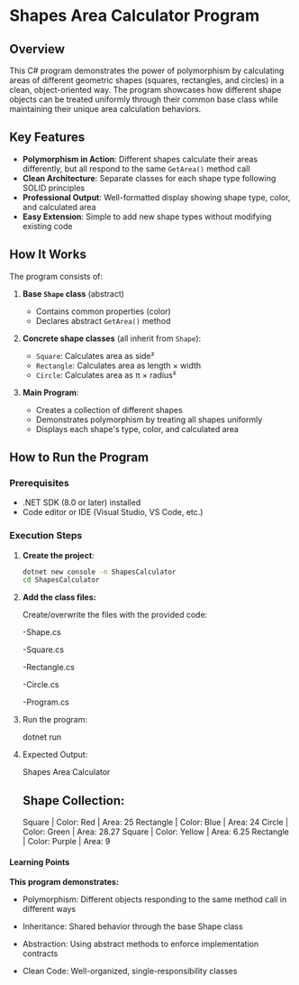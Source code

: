 # Shapes Area Calculator Program

## Overview

This C# program demonstrates the power of polymorphism by calculating areas of different geometric shapes (squares, rectangles, and circles) in a clean, object-oriented way. The program showcases how different shape objects can be treated uniformly through their common base class while maintaining their unique area calculation behaviors.

## Key Features

- **Polymorphism in Action**: Different shapes calculate their areas differently, but all respond to the same `GetArea()` method call
- **Clean Architecture**: Separate classes for each shape type following SOLID principles
- **Professional Output**: Well-formatted display showing shape type, color, and calculated area
- **Easy Extension**: Simple to add new shape types without modifying existing code

## How It Works

The program consists of:

1. **Base `Shape` class** (abstract)
   - Contains common properties (color)
   - Declares abstract `GetArea()` method

2. **Concrete shape classes** (all inherit from `Shape`):
   - `Square`: Calculates area as side²
   - `Rectangle`: Calculates area as length × width
   - `Circle`: Calculates area as π × radius²

3. **Main Program**:
   - Creates a collection of different shapes
   - Demonstrates polymorphism by treating all shapes uniformly
   - Displays each shape's type, color, and calculated area

## How to Run the Program

### Prerequisites
- .NET SDK (8.0 or later) installed
- Code editor or IDE (Visual Studio, VS Code, etc.)

### Execution Steps

1. **Create the project**:
   ```bash
   dotnet new console -n ShapesCalculator
   cd ShapesCalculator

2. **Add the class files:**

    Create/overwrite the files with the provided code:

    -Shape.cs

    -Square.cs

    -Rectangle.cs

    -Circle.cs

    -Program.cs

3. Run the program:

    dotnet run

4. Expected Output:

    Shapes Area Calculator

    Shape Collection:
    -----------------
    Square     | Color: Red     | Area: 25
    Rectangle  | Color: Blue    | Area: 24
    Circle     | Color: Green   | Area: 28.27
    Square     | Color: Yellow  | Area: 6.25
    Rectangle  | Color: Purple  | Area: 9


#### Learning Points

**This program demonstrates:**

- Polymorphism: Different objects responding to the same method call in different ways

- Inheritance: Shared behavior through the base Shape class

- Abstraction: Using abstract methods to enforce implementation contracts

- Clean Code: Well-organized, single-responsibility classes

